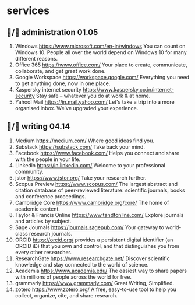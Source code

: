 # services<br>
## 🦍/🧅 administration 01.05
1. Windows https://www.microsoft.com/en-in/windows You can count on Windows 10. People all over the world depend on Windows 10 for many different reasons.
2. Office 365 https://www.office.com/ Your place to create, communicate, collaborate, and get great work done.
3. Google Workspace https://workspace.google.com/ Everything you need to get anything done, now in one place.
4. Kaspersky internet security https://www.kaspersky.co.in/internet-security Stay safe – whatever you do at work & at home.
5. Yahoo! Mail https://in.mail.yahoo.com/ Let's take a trip into a more organised inbox. We've upgraded your experience.
## 🐅/🥕 writing 04.14
1. Medium https://medium.com/ Where good ideas find you. 
2. Substack https://substack.com/ Take back your mind. 
3. Facebook https://www.facebook.com/ Helps you connect and share with the people in your life.
4. Linkedin https://in.linkedin.com/ Welcome to your professional community. 
5. jstor https://www.jstor.org/ Take your research further. 
6. Scopus Preview https://www.scopus.com/ The largest abstract and citation database of peer-reviewed literature: scientific journals, books and conference proceedings.
7. Cambridge Core https://www.cambridge.org/core/ The home of academic content. 
8. Taylor & Francis Online https://www.tandfonline.com/ Explore journals and articles by subject. 
9. Sage Journals https://journals.sagepub.com/ Your gateway to world-class research journals. 
10. ORCID https://orcid.org/ provides a persistent digital identifier (an ORCID iD) that you own and control, and that distinguishes you from every other researcher.
11. ResearchGate https://www.researchgate.net/ Discover scientific knowledge and stay connected to the world of science. 
12. Academia https://www.academia.edu/ The easiest way to share papers with millions of people across the world for free.
13. grammarly https://www.grammarly.com/ Great Writing, Simplified.
14. zotero https://www.zotero.org/ A free, easy-to-use tool to help you collect, organize, cite, and share research.
